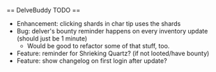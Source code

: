 == DelveBuddy TODO ==
* Enhancement: clicking shards in char tip uses the shards
* Bug: delver's bounty reminder happens on every inventory update (should just be 1 minute)
    * Would be good to refactor some of that stuff, too.
* Feature: reminder for Shrieking Quartz? (if not looted/have bounty)
* Feature: show changelog on first login after update?
